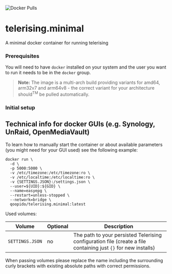 ![Docker Pulls](https://img.shields.io/docker/pulls/qoopido/telerising.minimal.svg)

# telerising.minimal
A minimal docker container for running telerising 

### Prerequisites
You will need to have `docker` installed on your system and the user you want to run it needs to be in the `docker` group.

> **Note:** The image is a multi-arch build providing variants for amd64, arm32v7 and arm64v8 - the correct variant for your architecture should<sup>TM</sup> be pulled automatically.

### Initial setup

## Technical info for docker GUIs (e.g. Synology, UnRaid, OpenMediaVault)
To learn how to manually start the container or about available parameters (you might need for your GUI used) see the following example:

```
docker run \
  -d \
  -p 5000:5000 \
  -v /etc/timezone:/etc/timezone:ro \
  -v /etc/localtime:/etc/localtime:ro \
  -v {SETTINGS.JSON}:/settings.json \
  --user=${UID}:${GID} \
  --name=easyepg \
  --restart=unless-stopped \
  --network=bridge \
  qoopido/telerising.minimal:latest
```

Used volumes:

| Volume          | Optional | Description                                                                                                    |
|-----------------|----------|----------------------------------------------------------------------------------------------------------------|
| `SETTINGS.JSON` | no       | The path to your persisted Telerising configuration file (create a file containing just `{}` for new installs) |

When passing volumes please replace the name including the surrounding curly brackets with existing absolute paths with correct permissions.

